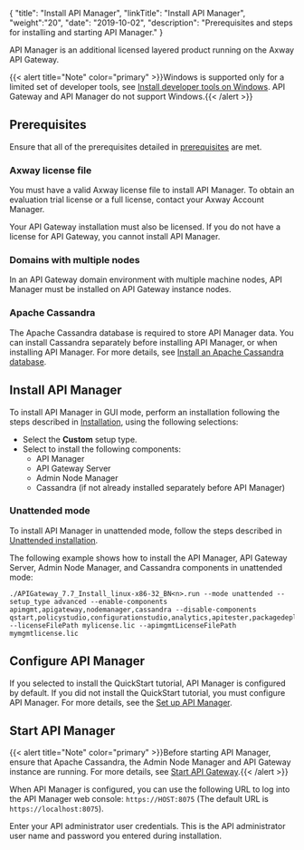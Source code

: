 {
"title": "Install API Manager",
"linkTitle": "Install API Manager",
"weight":"20",
"date": "2019-10-02",
"description": "Prerequisites and steps for installing and starting API Manager."
}

API Manager is an additional licensed layered product running on the Axway API Gateway.

{{< alert title="Note" color="primary" >}}Windows is supported only for a limited set of developer tools, see [Install developer tools on Windows](/docs/apim_installation/apigtw_install/install_dev_tools). API Gateway and API Manager do not support Windows.{{< /alert >}}

## Prerequisites

Ensure that all of the prerequisites detailed in [prerequisites](/docs/apim_installation/apigtw_install/system_requirements) are met.

### Axway license file

You must have a valid Axway license file to install API Manager. To obtain an evaluation trial license or a full license, contact your Axway Account Manager.

Your API Gateway installation must also be licensed. If you do not have a license for API Gateway, you cannot install API Manager.

### Domains with multiple nodes

In an API Gateway domain environment with multiple machine nodes, API Manager must be installed on API Gateway instance nodes.

### Apache Cassandra

The Apache Cassandra database is required to store API Manager data. You can install Cassandra separately before installing API Manager, or when installing API Manager. For more details, see [Install an Apache Cassandra database](/docs/apim_installation/apigtw_install/cassandra_install).

## Install API Manager

To install API Manager in GUI mode, perform an installation following the steps described in [Installation](/docs/apim_installation/apigtw_install/installation), using the following selections:

* Select the **Custom** setup type.
* Select to install the following components:
    * API Manager
    * API Gateway Server
    * Admin Node Manager
    * Cassandra (if not already installed separately before API Manager)

### Unattended mode

To install API Manager in unattended mode, follow the steps described in [Unattended installation](/docs/apim_installation/apigtw_install/installation_unattended).

The following example shows how to install the API Manager, API Gateway Server, Admin Node Manager, and Cassandra components in unattended mode:

```
./APIGateway_7.7_Install_linux-x86-32_BN<n>.run --mode unattended --setup_type advanced --enable-components apimgmt,apigateway,nodemanager,cassandra --disable-components qstart,policystudio,configurationstudio,analytics,apitester,packagedeploytools --licenseFilePath mylicense.lic --apimgmtLicenseFilePath mymgmtlicense.lic
```

## Configure API Manager

If you selected to install the QuickStart tutorial, API Manager is configured by default. If you did not install the QuickStart tutorial, you must configure API Manager. For more details, see the [Set up API Manager](/docs/apim_administration/apimgr_admin/api_mgmt_config/).

## Start API Manager

{{< alert title="Note" color="primary" >}}Before starting API Manager, ensure that Apache Cassandra, the Admin Node Manager and API Gateway instance are running. For more details, see [Start API Gateway](/docs/apim_installation/apigtw_install/install_gateway/#start-api-gateway).{{< /alert >}}

When API Manager is configured, you can use the following URL to log into the API Manager web console: `https://HOST:8075` (The default URL is `https://localhost:8075`).

Enter your API administrator user credentials. This is the API administrator user name and password you entered during installation.
